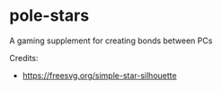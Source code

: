 # pole-stars
A gaming supplement for creating bonds between PCs

Credits:

* https://freesvg.org/simple-star-silhouette
